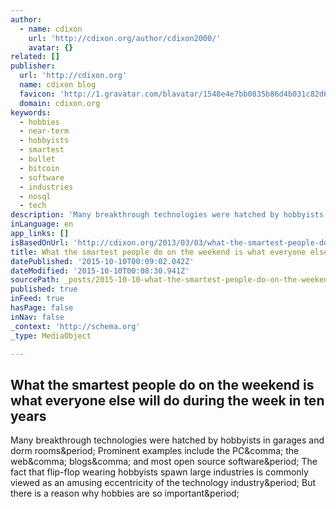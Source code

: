 ```yaml
---
author:
  - name: cdixon
    url: 'http://cdixon.org/author/cdixon2000/'
    avatar: {}
related: []
publisher:
  url: 'http://cdixon.org'
  name: cdixon blog
  favicon: 'http://1.gravatar.com/blavatar/1548e4e7bb0835b86d4b031c82d68ee5?s=16'
  domain: cdixon.org
keywords:
  - hobbies
  - near-term
  - hobbyists
  - smartest
  - bullet
  - bitcoin
  - software
  - industries
  - nosql
  - tech
description: 'Many breakthrough technologies were hatched by hobbyists in garages and dorm rooms. Prominent examples include the PC, the web, blogs, and most open source software. The fact that flip-flop wearing hobbyists spawn large industries is commonly viewed as an amusing eccentricity of the technology industry. But there is a reason why hobbies are so important.'
inLanguage: en
app_links: []
isBasedOnUrl: 'http://cdixon.org/2013/03/03/what-the-smartest-people-do-on-the-weekend-is-what-everyone-else-will-do-during-the-week-in-ten-years/'
title: What the smartest people do on the weekend is what everyone else will do during the week in ten years
datePublished: '2015-10-10T00:09:02.042Z'
dateModified: '2015-10-10T00:08:30.941Z'
sourcePath: _posts/2015-10-10-what-the-smartest-people-do-on-the-weekend-is-what-everyone.md
published: true
inFeed: true
hasPage: false
inNav: false
_context: 'http://schema.org'
_type: MediaObject

---
```

<article style=""><h1>What the smartest people do on the weekend is what everyone else will do during the week in ten years</h1><p>Many breakthrough technologies were hatched by hobbyists in garages and dorm rooms&amp;period; Prominent examples include the PC&amp;comma; the web&amp;comma; blogs&amp;comma; and most open source software&amp;period; The fact that flip-flop wearing hobbyists spawn large industries is commonly viewed as an amusing eccentricity of the technology industry&amp;period; But there is a reason why hobbies are so important&amp;period;</p></article>